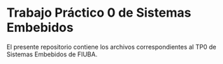 # Trabajo Práctico 0 de Sistemas Embebidos

El presente repositorio contiene los archivos correspondientes al TP0 de Sistemas Embebidos de FIUBA.